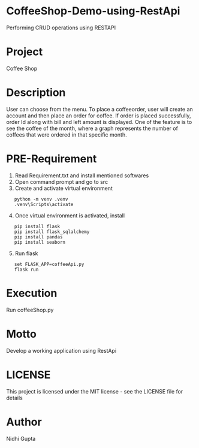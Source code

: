 # CoffeeShop-Demo-using-RestApi
Performing CRUD operations using RESTAPI

# Project
Coffee Shop

# Description
User can choose from the menu. To place a coffeeorder, user will create an account and then place an order for coffee. If order is placed successfully, order Id along with bill and left amount is displayed. One of the feature is to see the coffee of the month, where a graph represents the number of coffees that were ordered in that specific month. 

# PRE-Requirement
1. Read Requirement.txt and install mentioned softwares
2. Open command prompt and go to src
3. Create and activate virtual environment
```
   python -m venv .venv
   .venv\Scripts\activate
```
4. Once virtual environment is activated, install
```
   pip install flask
   pip install flask_sqlalchemy
   pip install pandas
   pip install seaborn
```
5. Run flask
```
   set FLASK_APP=coffeeApi.py
   flask run
```

# Execution
Run coffeeShop.py

# Motto
Develop a working application using RestApi

# LICENSE
This project is licensed under the MIT license - see the LICENSE file for details

# Author
Nidhi Gupta
